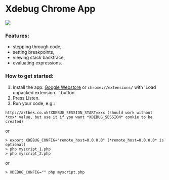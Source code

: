 # Xdebug Chrome App

<img src="https://github.com/artbek/chrome-xdebug-client/blob/master/img/screenshot.png" />

### Features:

- stepping through code,
- setting breakpoints,
- viewing stack backtrace,
- evaluating expressions.

### How to get started:

1. Install the app: <a href="https://chrome.google.com/webstore/detail/xdebug/nhodjblplijafdpjjfhhanfmchplpfgl?hl=en-GB&gl=GB" target="blank">Google Webstore</a> or `chrome://extensions/` with 'Load unpacked extension...' button.
2. Press Listen.
3. Run your code, e.g.:

```
http://artbek.co.uk?XDEBUG_SESSION_START=xxx (should work without *xxx* value, but use it if you want *XDEBUG_SESSION* cookie to be created)
```
or

```
> export XDEBUG_CONFIG="remote_host=0.0.0.0" (*remote_host=0.0.0.0* is optional)
> php myscript_1.php
> php myscript_2.php
```
or

```
> XDEBUG_CONFIG="" php myscript.php
```

